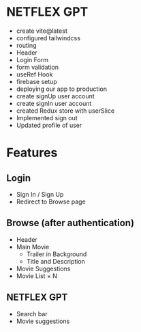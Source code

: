 # NETFLEX GPT
- create vite@latest
- configured tailwindcss
- routing 
- Header
- Login Form
- form validation
- useRef Hook
- firebase setup
- deploying our app to production
- create signUp user account
- create signIn user account
- created Redux store with userSlice
- Implemented sign out
- Updated profile of user
# Features
## Login
- Sign In / Sign Up
- Redirect to Browse page

## Browse (after authentication)
- Header
- Main Movie
  - Trailer in Background
  - Title and Description
- Movie Suggestions
- Movie List × N

## NETFLEX GPT
- Search bar
- Movie suggestions
